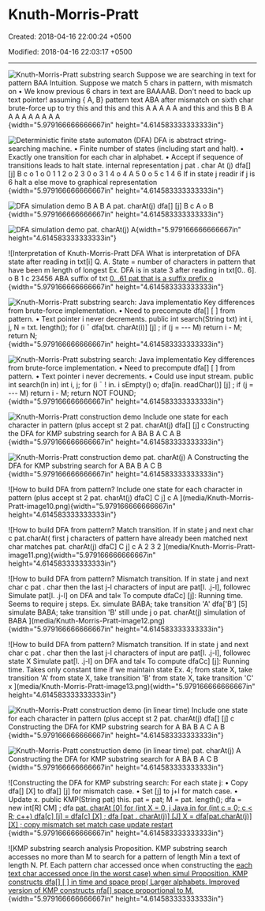 # Knuth-Morris-Pratt

Created: 2018-04-16 22:00:24 +0500

Modified: 2018-04-16 22:03:17 +0500

---

![Knuth-Morris-Pratt substring search Suppose we are searching in text for pattern BAA Intuition. Suppose we match 5 chars in pattern, with mismatch on • We know previous 6 chars in text are BAAAAB. Don't need to back up text pointer! assuming { A, B} pattern text ABA after mismatch on sixth char brute-force up to try this and this and this A A A A A and this and this B B A A A A A A A A A ](media/Knuth-Morris-Pratt-image1.png){width="5.979166666666667in" height="4.614583333333333in"}

![Deterministic finite state automaton (DFA) DFA is abstract string-searching machine. • Finite number of states (including start and halt). • Exactly one transition for each char in alphabet. • Accept if sequence of transitions leads to halt state. internal representation j pat . char At (j) dfa[] [j] B c o 1 o 0 1 1 2 o 2 3 0 o 3 1 4 o 4 A 5 0 o 5 c 1 4 6 If in state j readir if j is 6 halt a else move to graphical representation ](media/Knuth-Morris-Pratt-image2.png){width="5.979166666666667in" height="4.614583333333333in"}



![DFA simulation demo B A B A pat. charAt(j) dfa[] [j] B c A o B ](media/Knuth-Morris-Pratt-image3.png){width="5.979166666666667in" height="4.614583333333333in"}

![DFA simulation demo pat. charAt(j) A ](media/Knuth-Morris-Pratt-image4.png){width="5.979166666666667in" height="4.614583333333333in"}

![Interpretation of Knuth-Morris-Pratt DFA What is interpretation of DFA state after reading in txt[i] Q. A. State = number of characters in pattern that have been m length of longest Ex. DFA is in state 3 after reading in txt[0.. 6]. o B 1 c 23456 ABA suffix of txt [0. .61 pat that is a suffix prefix o ](media/Knuth-Morris-Pratt-image5.png){width="5.979166666666667in" height="4.614583333333333in"}

![Knuth-Morris-Pratt substring search: Java implementatio Key differences from brute-force implementation. • Need to precompute dfa[] [ ] from pattern. • Text pointer i never decrements. public int search(String txt) int i, j, N = txt. length(); for (i ¯ dfa[txt. charAt(i)] [j] ; if (j = --- M) return i - M; return N; ](media/Knuth-Morris-Pratt-image6.png){width="5.979166666666667in" height="4.614583333333333in"}

![Knuth-Morris-Pratt substring search: Java implementatio Key differences from brute-force implementation. • Need to precompute dfa[] [ ] from pattern. • Text pointer i never decrements. • Could use input stream. public int search(ln in) int i, j; for (i ¯ ! in. i sEmpty() o; dfa[in. readChar()] [j] ; if (j = --- M) return i - M; return NOT FOUND; ](media/Knuth-Morris-Pratt-image7.png){width="5.979166666666667in" height="4.614583333333333in"}

![Knuth-Morris-Pratt construction demo Include one state for each character in pattern (plus accept st 2 pat. charAt(j) dfa[] [j] c Constructing the DFA for KMP substring search for A BA B A C A B ](media/Knuth-Morris-Pratt-image8.png){width="5.979166666666667in" height="4.614583333333333in"}

![Knuth-Morris-Pratt construction demo pat. charAt(j) A Constructing the DFA for KMP substring search for A BA B A C B ](media/Knuth-Morris-Pratt-image9.png){width="5.979166666666667in" height="4.614583333333333in"}

![How to build DFA from pattern? Include one state for each character in pattern (plus accept st 2 pat. charAt(j) dfaC] C j] c A ](media/Knuth-Morris-Pratt-image10.png){width="5.979166666666667in" height="4.614583333333333in"}

![How to build DFA from pattern? Match transition. If in state j and next char c pat.charAt( first j characters of pattern have already been matched next char matches pat. charAt(j) dfaC] C j] c A 2 3 2 ](media/Knuth-Morris-Pratt-image11.png){width="5.979166666666667in" height="4.614583333333333in"}

![How to build DFA from pattern? Mismatch transition. If in state j and next char c pat . char then the last j-l characters of input are pat[l. .j-l], followec Simulate pat[l. .j-l] on DFA and tal« To compute dfaCc] [j]: Running time. Seems to require j steps. Ex. simulate BABA; take transition 'A' dfa['B'] [5] simulate BABA; take transition 'B' still unde j o pat. charAt(j) simulation of BABA ](media/Knuth-Morris-Pratt-image12.png){width="5.979166666666667in" height="4.614583333333333in"}

![How to build DFA from pattern? Mismatch transition. If in state j and next char c pat . char then the last j-l characters of input are pat[l. .j-l], followec state X Simulate pat[l. .j-l] on DFA and tal« To compute dfaCc] [j]: Running time. Takes only constant time if we maintain state Ex. 4; from state X, take transition 'A' from state X, take transition 'B' from state X, take transition 'C' x ](media/Knuth-Morris-Pratt-image13.png){width="5.979166666666667in" height="4.614583333333333in"}

![Knuth-Morris-Pratt construction demo (in linear time) Include one state for each character in pattern (plus accept st 2 pat. charAt(j) dfa[] [j] c Constructing the DFA for KMP substring search for A BA B A C A B ](media/Knuth-Morris-Pratt-image14.png){width="5.979166666666667in" height="4.614583333333333in"}

![Knuth-Morris-Pratt construction demo (in linear time) pat. charAt(j) A Constructing the DFA for KMP substring search for A BA B A C B ](media/Knuth-Morris-Pratt-image15.png){width="5.979166666666667in" height="4.614583333333333in"}

![Constructing the DFA for KMP substring search: For each state j: • Copy dfa[] [X] to dfa[] [j] for mismatch case. • Set [j] to j+l for match case. • Update x. public KMP(String pat) this. pat = pat; M = pat. length(); dfa = new int[R] CM] ; dfa [pat. charAt [0] for (int X = 0, j Java in for (int c = 0; c < R; c++) dfa[c] [j] = dfa[c] [X] ; dfa [pat . charAt(j)] [J] X = dfa[pat.charAt(j)] [X] ; copy mismatch set match case update restart ](media/Knuth-Morris-Pratt-image16.png){width="5.979166666666667in" height="4.614583333333333in"}

![KMP substring search analysis Proposition. KMP substring search accesses no more than M to search for a pattern of length Min a text of length N. Pf. Each pattern char accessed once when constructing the [ each text char accessed once (in the worst case) when simul Proposition. KMP constructs dfa[] [ ] in time and space prop( Larger alphabets. Improved version of KMP constructs nfa[] space proportional to M. ](media/Knuth-Morris-Pratt-image17.png){width="5.979166666666667in" height="4.614583333333333in"}



















